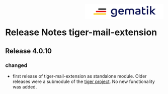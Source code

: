 <img align="right" width="250" height="47" src="Gematik_Logo_Flag_With_Background.png" /> <br />     

# Release Notes tiger-mail-extension

## Release 4.0.10

### changed

- first release of tiger-mail-extension as standalone module. Older releases were a submodule of the [tiger project](https://github.com/gematik/app-Tiger). No new functionality was added.